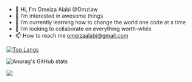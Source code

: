 - 👋 Hi, I’m Omeiza Alabi @Omzlaw
- 👀 I’m interested in awesome things
- 🌱 I’m currently learning how to change the world one code at a time
- 💞️ I’m looking to collaborate on everything worth-while
- 📫 How to reach me omeizaalabi@gmail.com

[![Top Langs](https://github-readme-stats.vercel.app/api/top-langs/?username=omzlaw&count_private=true&show_icons=true)](https://github.com/anuraghazra/github-readme-stats)

![Anurag's GitHub stats](https://github-readme-stats.vercel.app/api?username=omzlaw&show_icons=true)

![](https://github-profile-summary-cards.vercel.app/api/cards/profile-details?username=omzlaw&theme=vue)


<!---
Omzlaw/Omzlaw is a ✨ special ✨ repository because its `README.md` (this file) appears on your GitHub profile.
You can click the Preview link to take a look at your changes.
--->
